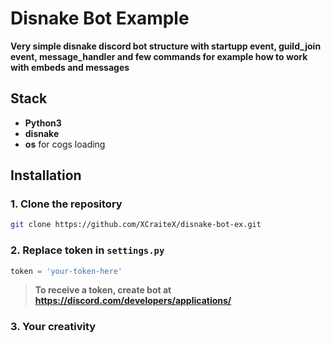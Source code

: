 # Disnake Bot Example

**Very simple disnake discord bot structure with startupp event, guild_join event, message_handler and few commands for example how to work with embeds and messages**

## Stack
- **Python3**
- **disnake**
- **os** for cogs loading

## Installation
### 1. Clone the repository
```bash
git clone https://github.com/XCraiteX/disnake-bot-ex.git
```

### 2. Replace token in `settings.py`
```python
token = 'your-token-here'
```
> **To receive a token, create bot at <br>
https://discord.com/developers/applications/** 

### 3. Your creativity
